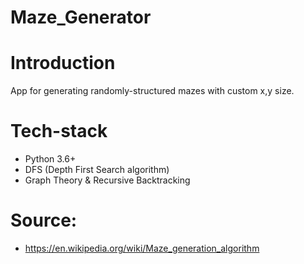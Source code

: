 # Maze_Generator

# Introduction
App for generating randomly-structured mazes with custom x,y size. 

# Tech-stack
- Python 3.6+
- DFS (Depth First Search algorithm)
- Graph Theory & Recursive Backtracking

# Source: 
- https://en.wikipedia.org/wiki/Maze_generation_algorithm

